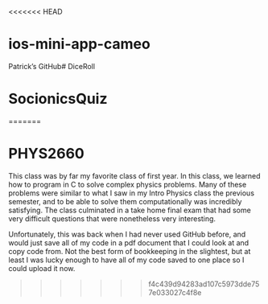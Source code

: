 <<<<<<< HEAD
# ios-mini-app-cameo
Patrick’s GitHub# DiceRoll
# SocionicsQuiz
=======
# PHYS2660

This class was by far my favorite class of first year. In this class, we learned how to program in C to solve complex physics problems. Many of these problems were similar to what I saw in my Intro Physics class the previous semester, and to be able to solve them computationally was incredibly satisfying. The class culminated in a take home final exam that had some very difficult questions that were nonetheless very interesting.

Unfortunately, this was back when I had never used GitHub before, and would just save all of my code in a pdf document that I could look at and copy code from. Not the best form of bookkeeping in the slightest, but at least I was lucky enough to have all of my code saved to one place so I could upload it now.
>>>>>>> f4c439d94283ad107c5973dde757e033027c4f8e
